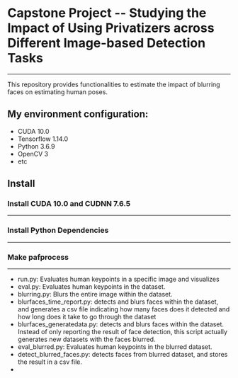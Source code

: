 # Capstone Project -- Studying the Impact of Using Privatizers across Different Image-based Detection Tasks
---
This repository provides functionalities to estimate the impact of blurring faces on estimating human poses.

## My environment configuration:
- CUDA 10.0
- Tensorflow 1.14.0
- Python 3.6.9
- OpenCV 3
- etc

## Install

### Install CUDA 10.0 and CUDNN 7.6.5
---
### Install Python Dependencies
---
### Make pafprocess
---

- run.py: Evaluates human keypoints in a specific image and visualizes
- eval.py: Evaluates human keypoints in the dataset.
- blurring.py: Blurs the entire image within the dataset.
- blurfaces_time_report.py: detects and blurs faces within the dataset, and generates a csv file indicating how many faces does it detected and how long does it take to go through the dataset
- blurfaces_generatedata.py: detects and blurs faces within the dataset. Instead of only reporting the result of face detection, this script actually generates new datasets with the faces blurred.
- eval_blurred.py: Evaluates human keypoints in the blurred dataset.
- detect_blurred_faces.py: detects faces from blurred dataset, and stores the result in a csv file.
- 

